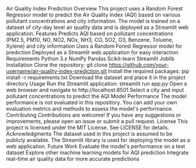 Air Quality Index Prediction
Overview
This project uses a Random Forest Regressor model to predict the Air Quality Index (AQI) based on various pollutant concentrations and city information. The model is trained on a dataset of city-day level air quality data and is deployed as a Streamlit web application.
Features
Predicts AQI based on pollutant concentrations (PM2.5, PM10, NO, NO2, NOx, NH3, CO, SO2, O3, Benzene, Toluene, Xylene) and city information
Uses a Random Forest Regressor model for prediction
Deployed as a Streamlit web application for easy interaction
Requirements
Python 3.x
NumPy
Pandas
Scikit-learn
Streamlit
Joblib
Installation
Clone the repository: git clone https://github.com/your-username/air-quality-index-prediction.git
Install the required packages: pip install -r requirements.txt
Download the dataset and place it in the project directory
Usage
Run the Streamlit application: streamlit run app.py
Open a web browser and navigate to http://localhost:8501
Select a city and input pollutant concentrations to predict the AQI
Model Performance
The model performance is not evaluated in this repository. You can add your own evaluation metrics and methods to assess the model's performance.
Contributing
Contributions are welcome! If you have any suggestions or improvements, please open an issue or submit a pull request.
License
This project is licensed under the MIT License. See LICENSE for details.
Acknowledgments
The dataset used in this project is assumed to be publicly available.
The Streamlit library is used for deploying the model as a web application.
Future Work
Evaluate the model's performance on a test dataset
Explore other machine learning models for AQI prediction
Integrate real-time air quality data for more accurate predictions